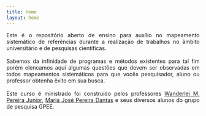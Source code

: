 ```yaml
---
title: Home
layout: home
---
```


<p align = "justify">Este é o repositório aberto de ensino para auxílio no mapeamento sistemático de referências durante a realização de trabalhos no âmbito universitário e de pesquisas científicas.<br><br>
Sabemos da infinidade de programas e métodos existentes para tal fim porém elencamos aqui algumas questões que devem ser observadas em todos mapeamentos sistemáticos para que vocês pesquisador, aluno ou professor obtenha êxito em sua busca.
<br><br>
Este curso é ministrado foi construído pelos professores <a href="http://lattes.cnpq.br/2268506213083114" target = "_blank" rel = "noopener noreferrer">Wanderlei M. Pereira Junior</a>, <a href="http://lattes.cnpq.br/2268506213083114" target = "_blank" rel = "noopener noreferrer">Maria José Pereira Dantas</a> e seus diversos alunos do grupo de pesquisa GPEE.<br><br>
</p>
